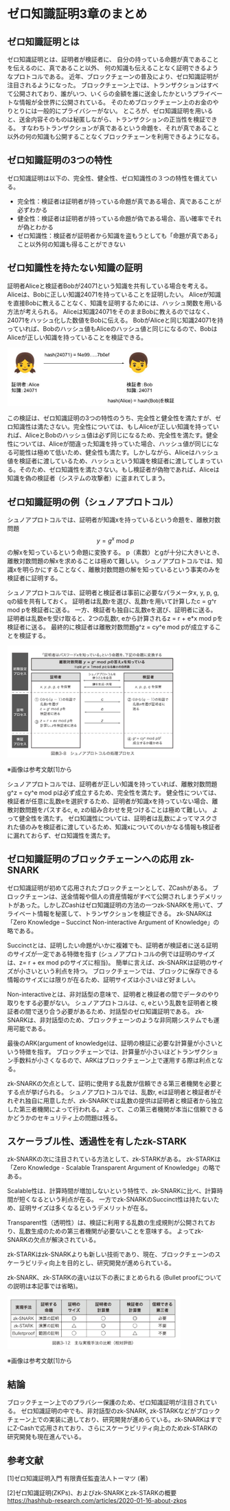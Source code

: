<script type="text/javascript" async src="https://cdnjs.cloudflare.com/ajax/libs/mathjax/2.7.7/MathJax.js?config=TeX-MML-AM_CHTML">
</script>
<script type="text/x-mathjax-config">
 MathJax.Hub.Config({
 tex2jax: {
 inlineMath: [['$', '$'] ],
 displayMath: [ ['$$','$$'], ["\\[","\\]"] ]
 }
 });
</script>

# ゼロ知識証明3章のまとめ

## ゼロ知識証明とは
ゼロ知識証明とは、証明者が検証者に、
自分の持っている命題が真であることを伝えるのに、真であること以外、
何の知識も伝えることなく証明できるようなプロトコルである。
近年、ブロックチェーンの普及により、ゼロ知識証明が注目されるようになった。
ブロックチェーン上では、トランザクションはすべて公開されており、誰がいつ、いくらの金額を誰に送金したかというプライベートな情報が全世界に公開されている。
そのためブロックチェーン上のお金のやりとりには一般的にプライバシーがない。
ところが、ゼロ知識証明を用いると、送金内容そのものは秘匿しながら、トランザクションの正当性を検証できる。
すなわちトランザクションが真であるという命題を、それが真であること以外の何の知識も公開することなくブロックチェーンを利用できるようになる。

## ゼロ知識証明の3つの特性
ゼロ知識証明は以下の、完全性、健全性、ゼロ知識性の３つの特性を備えている。
- 完全性：検証者は証明者が持っている命題が真である場合、真であることが必ずわかる
- 健全性：検証者は証明者が持っている命題が偽である場合、高い確率でそれが偽とわかる
- ゼロ知識性：検証者が証明者から知識を盗もうとしても「命題が真である」こと以外何の知識も得ることができない

## ゼロ知識性を持たない知識の証明
証明者Aliceと検証者Bobが24071という知識を共有している場合を考える。
Aliceは、Bobに正しい知識24071を持っていることを証明したい。
Aliceが知識を直接Bobに教えることなく、知識を証明するためには、ハッシュ関数を用いる方法が考えられる。
Aliceは知識24071をそのままBobに教えるのではなく、24071をハッシュ化した数値をBobに伝える。
BobがAliceと同じ知識24071を持っていれば、Bobのハッシュ値もAliceのハッシュ値と同じになるので、BobはAliceが正しい知識を持っていることを検証できる。

<img src="alice-bob-hash.jpg" width="80%">

この検証は、ゼロ知識証明の3つの特性のうち、完全性と健全性を満たすが、ゼロ知識性は満たさない。完全性については、もしAliceが正しい知識を持っていれば、AliceとBobのハッシュ値は必ず同じになるため、完全性を満たす。健全性については、Aliceが間違った知識を持っていた場合、ハッシュ値が同じになる可能性は極めて低いため、健全性も満たす。しかしながら、Aliceはハッシュ値を検証者に渡しているため、ハッシュという知識を検証者に渡してしまっている。そのため、ゼロ知識性を満たさない。もし検証者が偽物であれば、Aliceは知識を偽の検証者（システムの攻撃者）に盗まれてしまう。

## ゼロ知識証明の例（シュノアプロトコル）
シュノアプロトコルでは、証明者が知識xを持っているという命題を、離散対数問題
$$ y = g^x\ \mathrm{mod}\ p $$
の解xを知っているという命題に変換する。
p（素数）とgが十分に大きいとき、離散対数問題の解xを求めることは極めて難しい。
シュノアプロトコルでは、知識xを明らかにすることなく、離散対数問題の解を知っているという事実のみを検証者に証明する。

シュノアプロトコルでは、証明者と検証者は事前に必要なパラメータx, y, p, g, qの組を共有しておく。
証明者は乱数rを選び、乱数rを用いて計算したc = g^r mod pを検証者に送る。
一方、検証者も独自に乱数eを選び、証明者に送る。
証明者は乱数eを受け取ると、2つの乱数r, eから計算されるz = r + e*x mod pを検証者に送る。
最終的に検証者は離散対数問題g^z = cy^e mod pが成立することを検証する。

<img src="zk-proof-text-3-8.png" width="80%">
<p>
※画像は参考文献[1]から
</p>

シュノアプロトコルでは、証明者が正しい知識を持っていれば、離散対数問題g^z = cy^e mod pは必ず成立するため、完全性を満たす。
健全性については、検証者が任意に乱数eを選択するため、証明者が知識xを持っていない場合、離散対数問題をパスするc, e, zの組み合わせを見つけることは極めて難しい。
よって健全性を満たす。
ゼロ知識性については、証明者は乱数によってマスクされた値のみを検証者に渡しているため、知識xについてのいかなる情報も検証者に漏れておらず、ゼロ知識性を満たす。

## ゼロ知識証明のブロックチェーンへの応用 zk-SNARK
ゼロ知識証明が初めて応用されたブロックチェーンとして、ZCashがある。
ブロックチェーンは、送金情報や個人の資産情報がすべて公開されしまうデメリットがあった。しかしZCashはゼロ知識証明の方法の一つzk-SNARKを用いて、プライベート情報を秘匿して、トランザクションを検証できる。
zk-SNARKは「Zero Knowledge – Succinct Non-interactive Argument of Knowledge」の略である。

Succinctとは、証明したい命題がいかに複雑でも、証明者が検証者に送る証明のサイズが一定である特徴を指す
(シュノアプロトコルの例では証明のサイズは、z= r + ex mod pのサイズに相当)。
簡単に言えば、zk-SNARKは証明のサイズが小さいという利点を持つ。
ブロックチェーンでは、ブロックに保存できる情報のサイズには限りが在るため、証明サイズは小さいほど好ましい。

Non-interactiveとは、非対話型の意味で、証明者と検証者の間でデータのやり取りをする必要がない。
シュノアプロトコルは、c, eという乱数を証明者と検証者の間で送り合う必要があるため、対話型のゼロ知識証明である。
zk-SNARKは、非対話型のため、ブロックチェーンのような非同期システムでも運用可能である。

最後のARK(argument of knowledge)は、証明の検証に必要な計算量が小さいという特徴を指す。
ブロックチェーンでは、計算量が小さいほどトランザクション手数料が小さくなるので、ARKはブロックチェーン上で運用する際は利点となる。

zk-SNARKの欠点として、証明に使用する乱数が信頼できる第三者機関を必要とする点が挙げられる。
シュノアプロトコルでは、乱数r, eは証明者と検証者がそれぞれ独自に用意したが、zk-SNARKでは乱数の提供は証明者と検証者から独立した第三者機関によって行われる。
よって、この第三者機関が本当に信頼できるかどうかのセキュリティ上の問題は残る。

## スケーラブル性、透過性を有したzk-STARK
zk-SNARKの次に注目されている方法として、zk-STARKがある。
zk-STARKは「Zero Knowledge - Scalable Transparent Argument of Knowledge」の略である。

Scalable性は、計算時間が増加しないという特性で、zk-SNARKに比べ、計算時間が短くなるという利点が在る。
一方でzk-SNARKのSuccinct性は持たないため、証明サイズは多くなるというデメリットが在る。

Transparent性（透明性）は、検証に利用する乱数の生成規則が公開されており、乱数生成のための第三者機関が必要ないことを意味する。
よってzk-SNARKの欠点が解決されている。

zk-STARKはzk-SNARKよりも新しい技術であり、現在、ブロックチェーンのスケーラビリティ向上を目的とし、研究開発が進められている。

zk-SNARK、zk-STARKの違いは以下の表にまとめられる
(Bullet proofについての説明は本記事では省略)。

<img src="zk-snark-zk-stark.png" width="80%">
<p>
※画像は参考文献[1]から
</p>

## 結論
ブロックチェーン上でのプラバシー保護のため、ゼロ知識証明が注目されている。
ゼロ知識証明の中でも、非対話型のzk-SNARK, zk-STARKなどがブロックチェーン上での実装に適しており、研究開発が進めらている。zk-SNARKはすでにZ-Cashで応用されており、さらにスケーラビリティ向上のためzk-STARKの研究開発も現在進んでいる。
## 参考文献
[1]ゼロ知識証明入門 有限責任監査法人トーマツ (著)

[2]ゼロ知識証明(ZKPs)、およびzk-SNARKとzk-STARKの概要
https://hashhub-research.com/articles/2020-01-16-about-zkps